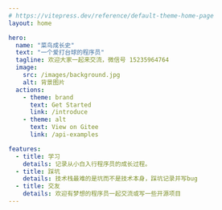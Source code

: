 ```yaml
---
# https://vitepress.dev/reference/default-theme-home-page
layout: home

hero:
  name: "菜鸟成长史"
  text: "一个爱打台球的程序员"
  tagline: 欢迎大家一起来交流，微信号 15235964764
  image: 
    src: /images/background.jpg
    alt: 背景图片
  actions:
    - theme: brand
      text: Get Started
      link: /introduce
    - theme: alt
      text: View on Gitee
      link: /api-examples

features:
  - title: 学习
    details: 记录从小白入行程序员的成长过程。
  - title: 踩坑
    details: 技术栈最难的是坑而不是技术本身，踩坑记录并写bug
  - title: 交友
    details: 欢迎有梦想的程序员一起交流或写一些开源项目
---
```


